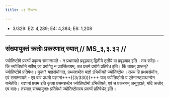 ```yaml
---
title: ८३ टिप्पन्यः

---
```

- 3/329: E2: 4,289; E4: 4,384; E6: 1,208

____________________________________________


## संख्यायुक्तं क्रतोः प्रकरणात् स्यात् // MS_३,३.३२ //

ज्योतिष्टोमे प्रवर्ग्यं प्रकृत्य समाम्नायते - न प्रथमयज्ञे प्रवृञ्ज्याद् द्वितीये तृतीये वा प्रवृञ्ज्याद् इति। तत्र संदेहः - किं ज्योतिष्टोमे सर्वेष्व् एव प्रयोगेषु न प्रवर्जितव्यम्, उत प्रथमे प्रयोगे प्रतिषेध इति। किं तावत् प्राप्तम्? ज्योतिष्टोमे प्रतिषेधः। कुतः? यज्ञसंयोगात्, प्रथमशब्देन यज्ञो ऽभिधीयते ज्योतिष्टोमः। तस्य हि प्रथमसंयोगः, एवं समाम्नायते - एष वाव प्रथमो यज्ञानां+++({3/330})+++ यज् ज्योतिष्टोमो य एतेनान्ष्ट्वाथान्येन यजेतेति। यज्ञानां प्रथम इति कृत्वा प्रथमशब्देन ज्योतिष्टोमो ऽभिधीयते, एवं च प्रकरणम् अनुगृह्यते, यदि क्रतोर् एष वादः। तस्मात् संख्यायुक्तः प्रतिषेधो ज्योतिष्टोमस्य प्रवर्ग्यं प्रतिषेधेद् इति।
